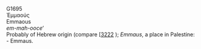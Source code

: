 G1695  
Ἐμμαούς  
Emmaous  
*em-mah-ooce‘*  
Probably of Hebrew origin (compare \[[3222](h3222) ); *Emmaus*, a place
in Palestine: - Emmaus.  
